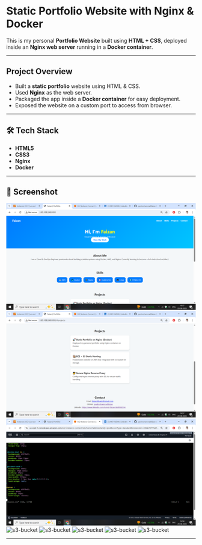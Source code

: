 #  Static Portfolio Website with Nginx & Docker  

This is my personal **Portfolio Website** built using **HTML + CSS**, deployed inside an **Nginx web server** running in a **Docker container**.  

---

##  Project Overview  
- Built a **static portfolio** website using HTML & CSS.  
- Used **Nginx** as the web server.  
- Packaged the app inside a **Docker container** for easy deployment.  
- Exposed the website on a custom port to access from browser.  

---

## 🛠️ Tech Stack  
- **HTML5**  
- **CSS3**  
- **Nginx**  
- **Docker**  

---

## 📸 Screenshot
![StaticWebPage](screenshots/StaticWebPage.png)
![Statics](screenshots/Static.png)
![CSS](screenshots/CSS.png)
![s3-bucket](screenshots/s3-bucket.png)
![s3-bucket](screenshots/s3-bucket.png)
![s3-bucket](screenshots/s3-bucket.png)
![s3-bucket](screenshots/s3-bucket.png)
![s3-bucket](screenshots/s3-bucket.png)

---
